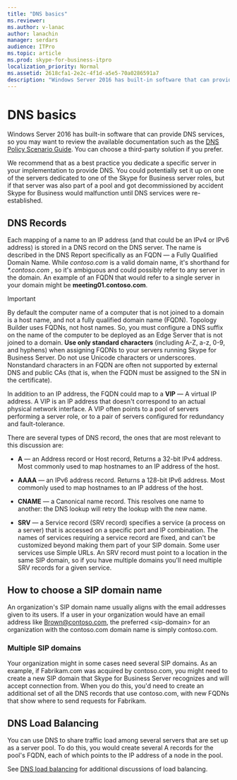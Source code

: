 ```yaml
---
title: "DNS basics"
ms.reviewer: 
ms.author: v-lanac
author: lanachin
manager: serdars
audience: ITPro
ms.topic: article
ms.prod: skype-for-business-itpro
localization_priority: Normal
ms.assetid: 2618cfa1-2e2c-4f1d-a5e5-70a0286591a7
description: "Windows Server 2016 has built-in software that can provide DNS services, so you may want to review the available documentation such as the DNS Policy Scenario Guide. You can choose a third-party solution if you prefer."
---
```


# DNS basics
 
Windows Server 2016 has built-in software that can provide DNS services, so you may want to review the available documentation such as the [DNS Policy Scenario Guide](https://docs.microsoft.com/windows-server/networking/dns/deploy/dns-policy-scenario-guide). You can choose a third-party solution if you prefer.
  
We recommend that as a best practice you dedicate a specific server in your implementation to provide DNS. You could potentially set it up on one of the servers dedicated to one of the Skype for Business server roles, but if that server was also part of a pool and got decommissioned by accident Skype for Business would malfunction until DNS services were re-established.
  
## DNS Records

Each mapping of a name to an IP address (and that could be an IPv4 or IPv6 address) is stored in a DNS record on the DNS server. The name is described in the DNS Report specifically as an FQDN — a Fully Qualified Domain Name. While  *contoso.com*  is a valid domain name, it's shorthand for *\*.contoso.com*  , so it's ambiguous and could possibly refer to any server in the domain. An example of an FQDN that would refer to a single server in your domain might be **meeting01.contoso.com**.
  
> [!IMPORTANT]
> By default the computer name of a computer that is not joined to a domain is a host name, and not a fully qualified domain name (FQDN). Topology Builder uses FQDNs, not host names. So, you must configure a DNS suffix on the name of the computer to be deployed as an Edge Server that is not joined to a domain. **Use only standard characters** (including A-Z, a-z, 0-9, and hyphens) when assigning FQDNs to your servers running Skype for Business Server. Do not use Unicode characters or underscores. Nonstandard characters in an FQDN are often not supported by external DNS and public CAs (that is, when the FQDN must be assigned to the SN in the certificate).
  
In addition to an IP address, the FQDN could map to a **VIP** — A virtual IP address. A VIP is an IP address that doesn't correspond to an actual physical network interface. A VIP often points to a pool of servers performing a server role, or to a pair of servers configured for redundancy and fault-tolerance.
  
There are several types of DNS record, the ones that are most relevant to this discussion are: 
  
- **A** — an Address record or Host record, Returns a 32-bit IPv4 address. Most commonly used to map hostnames to an IP address of the host.
    
- **AAAA** — an IPv6 address record. Returns a 128-bit IPv6 address. Most commonly used to map hostnames to an IP address of the host.
    
- **CNAME** — a Canonical name record. This resolves one name to another: the DNS lookup will retry the lookup with the new name.
    
- **SRV** — a Service record (SRV record) specifies a service (a process on a server) that is accessed on a specific port and IP combination. The names of services requiring a service record are fixed, and can't be customized beyond making them part of your SIP domain. Some user services use Simple URLs. An SRV record must point to a location in the same SIP domain, so if you have multiple domains you'll need multiple SRV records for a given service.
    
## How to choose a SIP domain name
<a name="BK_NameSIP"> </a>

An organization's SIP domain name usually aligns with the email addresses given to its users. If a user in your organization would have an email address like Brown@contoso.com, the preferred \<sip-domain\> for an organization with the contoso.com domain name is simply contoso.com.
  
### Multiple SIP domains

 Your organization might in some cases need several SIP domains. As an example, if Fabrikam.com was acquired by contoso.com, you might need to create a new SIP domain that Skype for Business Server recognizes and will accept connection from. When you do this, you'd need to create an additional set of all the DNS records that use contoso.com, with new FQDNs that show where to send requests for Fabrikam.
  
## DNS Load Balancing
<a name="BK_NameSIP"> </a>

You can use DNS to share traffic load among several servers that are set up as a server pool. To do this, you would create several A records for the pool's FQDN, each of which points to the IP address of a node in the pool.
  
See [DNS load balancing](../../plan-your-deployment/edge-server-deployments/advanced-edge-server-dns.md#DNSLB) for additional discussions of load balancing.
  

